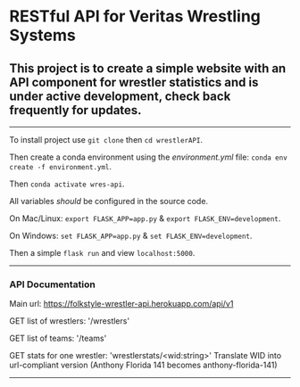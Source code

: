 # RESTful API for Veritas Wrestling Systems
## This project is to create a simple website with an API component for wrestler statistics and is under active development, check back frequently for updates.
---
To install project use `git clone` then `cd wrestlerAPI`.

Then create a conda environment using the *environment.yml* file:
`conda env create -f environment.yml`. 

Then `conda activate wres-api`.

All variables *should* be configured in the source code.

On Mac/Linux:
`export FLASK_APP=app.py` & 
`export FLASK_ENV=development`.

On Windows:
`set FLASK_APP=app.py` & 
`set FLASK_ENV=development`.

Then a simple `flask run` and view `localhost:5000`.

---
### API Documentation
Main url: https://folkstyle-wrestler-api.herokuapp.com/api/v1

GET list of wrestlers: '/wrestlers'

GET list of teams: '/teams'

GET stats for one wrestler: 'wrestlerstats/\<wid:string\>'
Translate WID into url-compliant version (Anthony Florida 141 becomes anthony-florida-141)

---

